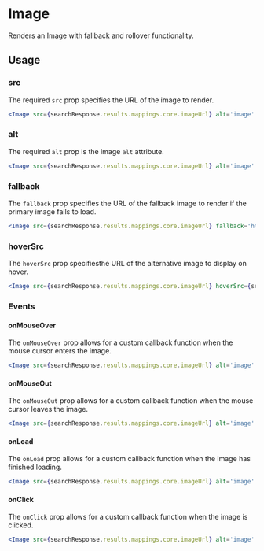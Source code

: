 # Image

Renders an Image with fallback and rollover functionality. 

## Usage

### src
The required `src` prop specifies the URL of the image to render.

```jsx
<Image src={searchResponse.results.mappings.core.imageUrl} alt='image' />
```

### alt
The required `alt` prop is the image `alt` attribute.

```jsx
<Image src={searchResponse.results.mappings.core.imageUrl} alt='image' />
```

### fallback
The `fallback` prop specifies the URL of the fallback image to render if the primary image fails to load.

```jsx
<Image src={searchResponse.results.mappings.core.imageUrl} fallback='https://www.example.com/image.jpg' alt='image' />
```

### hoverSrc
The `hoverSrc` prop specifiesthe URL of the alternative image to display on hover.

```jsx
<Image src={searchResponse.results.mappings.core.imageUrl} hoverSrc={searchResponse.results.mappings.core.hoverImg} alt='image' />
```

### Events

#### onMouseOver
The `onMouseOver` prop allows for a custom callback function when the mouse cursor enters the image.

```jsx
<Image src={searchResponse.results.mappings.core.imageUrl} alt='image' onMouseOver={(e)=>{console.log(e)}} />
```

#### onMouseOut
The `onMouseOut` prop allows for a custom callback function when the mouse cursor leaves the image.

```jsx
<Image src={searchResponse.results.mappings.core.imageUrl} alt='image' onMouseOut={(e)=>{console.log(e)}} />
```

#### onLoad
The `onLoad` prop allows for a custom callback function when the image has finished loading.

```jsx
<Image src={searchResponse.results.mappings.core.imageUrl} alt='image' onLoad={()=>{}} />
```

#### onClick
The `onClick` prop allows for a custom callback function when the image is clicked. 

```jsx
<Image src={searchResponse.results.mappings.core.imageUrl} alt='image' onClick={(e)=>{console.log(e)}} />
```
